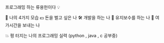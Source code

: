 프로그래밍 하는 류용헌이다 💡

🔔 나의 4가지 모습
  💵 돈을 벌고 싶은 나
  🛠 개발을 하는 나
  🔧 유지보수를 하는 나
  🎸 여가시간을 보내는 나
  
💥 펑 터지는 나의 프로그래밍 실력 (python , java , c 공부중)
<!---
MiruHeon/MiruHeon is a ✨ special ✨ repository because its `README.md` (this file) appears on your GitHub profile.
You can click the Preview link to take a look at your changes.
--->
